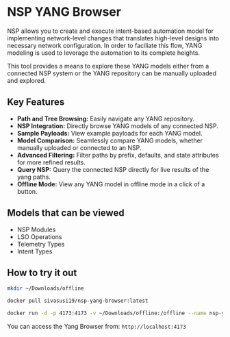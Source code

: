 # NSP YANG Browser

NSP allows you to create and execute intent-based automation model for implementing network-level changes that translates high-level designs into necessary network configuration. In order to faciliate this flow, YANG modeling is used to leverage the automation to its complete heights.

This tool provides a means to explore these YANG models either from a connected NSP system or the YANG repository can be manually uploaded and explored.

## Key Features

- **Path and Tree Browsing:** Easily navigate any YANG repository.
- **NSP Integration:** Directly browse YANG models of any connected NSP.
- **Sample Payloads:** View example payloads for each YANG model.
- **Model Comparison:** Seamlessly compare YANG models, whether manually uploaded or connected to an NSP.
- **Advanced Filtering:** Filter paths by prefix, defaults, and state attributes for more refined results.
- **Query NSP:** Query the connected NSP directly for live results of the yang paths.
- **Offline Mode:** View any YANG model in offline mode in a click of a button.

## Models that can be viewed

- NSP Modules
- LSO Operations
- Telemetry Types
- Intent Types

## How to try it out

```bash
mkdir ~/Downloads/offline

docker pull sivasusi19/nsp-yang-browser:latest

docker run -d -p 4173:4173 -v ~/Downloads/offline:/offline --name nsp-yang-browser sivasusi19/nsp-yang-browser:latest
```

You can access the Yang Browser from: `http://localhost:4173`
